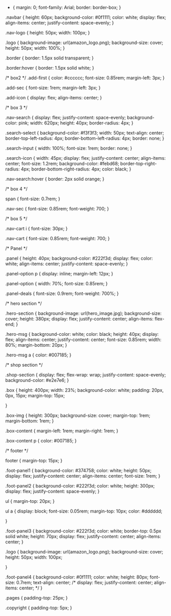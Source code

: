 * {
    margin: 0;
    font-family: Arial;
    border: border-box;
}

.navbar {
    height: 60px;
    background-color: #0f1111;
    color: white;
    display: flex;
    align-items: center;
    justify-content: space-evenly;
}

.nav-logo {
    height: 50px;
    width: 100px;
}

.logo {
    background-image: url(amazon_logo.png);
    background-size: cover;
    height: 50px;
    width: 100%;
}

.border {
    border: 1.5px solid transparent;
}

.border:hover {
    border: 1.5px solid white;
}

/* box2 */
.add-first {
    color: #cccccc;
    font-size: 0.85rem;
    margin-left: 3px;
}

.add-sec {
    font-size: 1rem;
    margin-left: 3px;
}

.add-icon {
    display: flex;
    align-items: center;
}

/* box 3 */

.nav-search {
    display: flex;
    justify-content: space-evenly;
    background-color: pink;
    width: 620px;
    height: 40px;
    border-radius: 4px;
}


.search-select {
    background-color: #f3f3f3;
    width: 50px;
    text-align: center;
    border-top-left-radius: 4px;
    border-bottom-left-radius: 4px;
    border: none;
}

.search-input {
    width: 100%;
    font-size: 1rem;
    border: none;
}

.search-icon {
    width: 45px;
    display: flex;
    justify-content: center;
    align-items: center;
    font-size: 1.2rem;
    background-color: #febd68;
    border-top-right-radius: 4px;
    border-bottom-right-radius: 4px;
    color: black;
}

.nav-search:hover {
    border: 2px solid orange;
}

/* box 4 */

span {
    font-size: 0.7rem;
}

.nav-sec {
    font-size: 0.85rem;
    font-weight: 700;
}

/* box 5 */

.nav-cart i {
    font-size: 30px;
}

.nav-cart {
    font-size: 0.85rem;
    font-weight: 700;
}

/* Panel */

.panel {
    height: 40px;
    background-color: #222f3d;
    display: flex;
    color: white;
    align-items: center;
    justify-content: space-evenly;
}

.panel-option p {
    display: inline;
    margin-left: 12px;
}

.panel-option {
    width: 70%;
    font-size: 0.85rem;
}

.panel-deals {
    font-size: 0.9rem;
    font-weight: 700%;
}

/* hero section */

.hero-section {
    background-image: url(hero_image.jpg);
    background-size: cover;
    height: 380px;
    display: flex;
    justify-content: center;
    align-items: flex-end;
}

.hero-msg {
    background-color: white;
    color: black;
    height: 40px;
    display: flex;
    align-items: center;
    justify-content: center;
    font-size: 0.85rem;
    width: 80%;
    margin-bottom: 20px;
}

.hero-msg a {
    color: #007185;
}

/* shop section */

.shop-section {
    display: flex;
    flex-wrap: wrap;
    justify-content: space-evenly;
    background-color: #e2e7e6;
}

.box {
    height: 400px;
    width: 23%;
    background-color: white;
    padding: 20px, 0px, 15px;
    margin-top: 15px;

}

.box-img {
    height: 300px;
    background-size: cover;
    margin-top: 1rem;
    margin-bottom: 1rem;
}

.box-content {
    margin-left: 1rem;
    margin-right: 1rem;
}

.box-content p {
    color: #007185;
}

/* footer  */

footer {
    margin-top: 15px;
}

.foot-panel1 {
    background-color: #374758;
    color: white;
    height: 50px;
    display: flex;
    justify-content: center;
    align-items: center;
    font-size: 1rem;
}

.foot-panel2 {
    background-color: #222f3d;
    color: white;
    height: 300px;
    display: flex;
    justify-content: space-evenly;
}

ul {
    margin-top: 20px;
}

ul a {
    display: block;
    font-size: 0.05rem;
    margin-top: 10px;
    color: #dddddd;

}

.foot-panel3 {
    background-color: #222f3d;
    color: white;
    border-top: 0.5px solid white;
    height: 70px;
    display: flex;
    justify-content: center;
    align-items: center;
}

.logo {
    background-image: url(amazon_logo.png);
    background-size: cover;
    height: 50px;
    width: 100px;


}

.foot-panel4 {
    background-color: #0f1111;
    color: white;
    height: 80px;
    font-size: 0.7rem;
    text-align: center;
    /* display: flex;
    justify-content: center;
    align-items: center; */
}

.pages {
    padding-top: 25px;
}

.copyright {
    padding-top: 5px;
}
